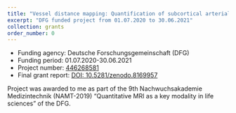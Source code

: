 ```yaml
---
title: "Vessel distance mapping: Quantification of subcortical arterial and venous vascular patterns to study their interdependency"
excerpt: "DFG funded project from 01.07.2020 to 30.06.2021"
collection: grants
order_number: 0
---
```


* Funding agency: Deutsche Forschungsgemeinschaft (DFG)
* Funding period: 01.07.2020-30.06.2021
* Project number: <a href="https://gepris.dfg.de/gepris/projekt/446268581?language=en" target="_blank"> 446268581 </a>
* Final grant report: [DOI: 10.5281/zenodo.8169957](https://doi.org/10.5281/zenodo.8169957)

Project was awarded to me as part of the 9th Nachwuchsakademie Medizintechnik (NAMT-2019) “Quantitative MRI as a key modality in life sciences” of the DFG.